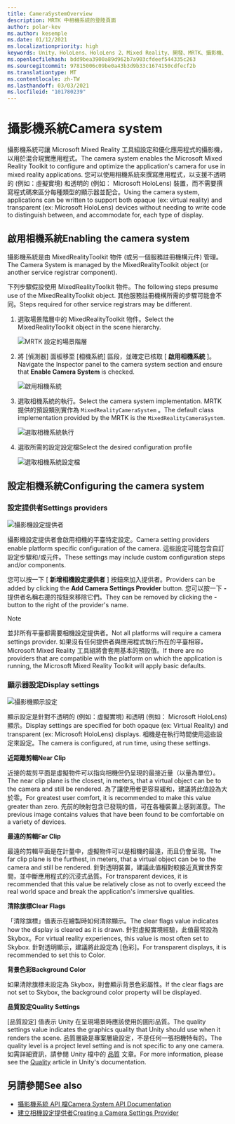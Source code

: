 ```yaml
---
title: CameraSystemOverview
description: MRTK 中相機系統的登陸頁面
author: polar-kev
ms.author: kesemple
ms.date: 01/12/2021
ms.localizationpriority: high
keywords: Unity、HoloLens、HoloLens 2、Mixed Reality、開發、MRTK、攝影機、
ms.openlocfilehash: bdd9bea3900a89d962b7a903cfdeef544335c263
ms.sourcegitcommit: 97815006c09be0a43b3d9b33c1674150cdfecf2b
ms.translationtype: MT
ms.contentlocale: zh-TW
ms.lasthandoff: 03/03/2021
ms.locfileid: "101780239"
---
```

# <a name="camera-system"></a><span data-ttu-id="531b6-104">攝影機系統</span><span class="sxs-lookup"><span data-stu-id="531b6-104">Camera system</span></span>

<span data-ttu-id="531b6-105">攝影機系統可讓 Microsoft Mixed Reality 工具組設定和優化應用程式的攝影機，以用於混合現實應用程式。</span><span class="sxs-lookup"><span data-stu-id="531b6-105">The camera system enables the Microsoft Mixed Reality Toolkit to configure and optimize the application's camera for use in mixed reality applications.</span></span> <span data-ttu-id="531b6-106">您可以使用相機系統來撰寫應用程式，以支援不透明的 (例如：虛擬實境) 和透明的 (例如： Microsoft HoloLens) 裝置，而不需要撰寫程式碼來區分每種類型的顯示器並配合。</span><span class="sxs-lookup"><span data-stu-id="531b6-106">Using the camera system, applications can be written to support both opaque (ex: virtual reality) and transparent (ex: Microsoft HoloLens) devices without needing to write code to distinguish between, and accommodate for, each type of display.</span></span>

## <a name="enabling-the-camera-system"></a><span data-ttu-id="531b6-107">啟用相機系統</span><span class="sxs-lookup"><span data-stu-id="531b6-107">Enabling the camera system</span></span>

<span data-ttu-id="531b6-108">攝影機系統是由 MixedRealityToolkit 物件 (或另一個服務註冊機構元件) 管理。</span><span class="sxs-lookup"><span data-stu-id="531b6-108">The Camera System is managed by the MixedRealityToolkit object (or another service registrar component).</span></span>

<span data-ttu-id="531b6-109">下列步驟假設使用 MixedRealityToolkit 物件。</span><span class="sxs-lookup"><span data-stu-id="531b6-109">The following steps presume use of the MixedRealityToolkit object.</span></span> <span data-ttu-id="531b6-110">其他服務註冊機構所需的步驟可能會不同。</span><span class="sxs-lookup"><span data-stu-id="531b6-110">Steps required for other service registrars may be different.</span></span>

1. <span data-ttu-id="531b6-111">選取場景階層中的 MixedRealityToolkit 物件。</span><span class="sxs-lookup"><span data-stu-id="531b6-111">Select the MixedRealityToolkit object in the scene hierarchy.</span></span>

    ![MRTK 設定的場景階層](../Images/MRTK_ConfiguredHierarchy.png)

2. <span data-ttu-id="531b6-113">將 [偵測器] 面板移至 [相機系統] 區段，並確定已核取 [ **啟用相機系統** ]。</span><span class="sxs-lookup"><span data-stu-id="531b6-113">Navigate the Inspector panel to the camera system section and ensure that **Enable Camera System** is checked.</span></span>

    ![啟用相機系統](../Images/CameraSystem/EnableCameraSystem.png)

3. <span data-ttu-id="531b6-115">選取相機系統的執行。</span><span class="sxs-lookup"><span data-stu-id="531b6-115">Select the camera system implementation.</span></span> <span data-ttu-id="531b6-116">MRTK 提供的預設類別實作為 `MixedRealityCameraSystem` 。</span><span class="sxs-lookup"><span data-stu-id="531b6-116">The default class implementation provided by the MRTK is the `MixedRealityCameraSystem`.</span></span>

    ![選取相機系統執行](../Images/CameraSystem/SelectCameraSystemType.png)

4. <span data-ttu-id="531b6-118">選取所需的設定設定檔</span><span class="sxs-lookup"><span data-stu-id="531b6-118">Select the desired configuration profile</span></span>

    ![選取相機系統設定檔](../Images/CameraSystem/SelectCameraProfile.png)

## <a name="configuring-the-camera-system"></a><span data-ttu-id="531b6-120">設定相機系統</span><span class="sxs-lookup"><span data-stu-id="531b6-120">Configuring the camera system</span></span>

### <a name="settings-providers"></a><span data-ttu-id="531b6-121">設定提供者</span><span class="sxs-lookup"><span data-stu-id="531b6-121">Settings providers</span></span>

![攝影機設定提供者](../Images/CameraSystem/CameraSettingsProviders.png)

<span data-ttu-id="531b6-123">攝影機設定提供者會啟用相機的平臺特定設定。</span><span class="sxs-lookup"><span data-stu-id="531b6-123">Camera setting providers enable platform specific configuration of the camera.</span></span> <span data-ttu-id="531b6-124">這些設定可能包含自訂設定步驟和/或元件。</span><span class="sxs-lookup"><span data-stu-id="531b6-124">These settings may include custom configuration steps and/or components.</span></span>

<span data-ttu-id="531b6-125">您可以按一下 [ **新增相機設定提供者** ] 按鈕來加入提供者。</span><span class="sxs-lookup"><span data-stu-id="531b6-125">Providers can be added by clicking the **Add Camera Settings Provider** button.</span></span> <span data-ttu-id="531b6-126">您可以按一下 **-** 提供者名稱右邊的按鈕來移除它們。</span><span class="sxs-lookup"><span data-stu-id="531b6-126">They can be removed by clicking the **-** button to the right of the provider's name.</span></span>

> [!Note]
> <span data-ttu-id="531b6-127">並非所有平臺都需要相機設定提供者。</span><span class="sxs-lookup"><span data-stu-id="531b6-127">Not all platforms will require a camera settings provider.</span></span> <span data-ttu-id="531b6-128">如果沒有任何提供者與應用程式執行所在的平臺相容，Microsoft Mixed Reality 工具組將會套用基本的預設值。</span><span class="sxs-lookup"><span data-stu-id="531b6-128">If there are no providers that are compatible with the platform on which the application is running, the Microsoft Mixed Reality Toolkit will apply basic defaults.</span></span>

### <a name="display-settings"></a><span data-ttu-id="531b6-129">顯示器設定</span><span class="sxs-lookup"><span data-stu-id="531b6-129">Display settings</span></span>

![攝影機顯示設定](../Images/CameraSystem/CameraDisplaySettings.png)

<span data-ttu-id="531b6-131">顯示設定是針對不透明的 (例如：虛擬實境) 和透明 (例如： Microsoft HoloLens) 顯示。</span><span class="sxs-lookup"><span data-stu-id="531b6-131">Display settings are specified for both opaque (ex: Virtual Reality) and transparent (ex: Microsoft HoloLens) displays.</span></span> <span data-ttu-id="531b6-132">相機是在執行時間使用這些設定來設定。</span><span class="sxs-lookup"><span data-stu-id="531b6-132">The camera is configured, at run time, using these settings.</span></span>

<span data-ttu-id="531b6-133">**近距離剪輯**</span><span class="sxs-lookup"><span data-stu-id="531b6-133">**Near Clip**</span></span>

<span data-ttu-id="531b6-134">近接的裁剪平面是虛擬物件可以指向相機但仍呈現的最接近量（以量為單位）。</span><span class="sxs-lookup"><span data-stu-id="531b6-134">The near clip plane is the closest, in meters, that a virtual object can be to the camera and still be rendered.</span></span> <span data-ttu-id="531b6-135">為了讓使用者更容易緩和，建議將此值設為大於零。</span><span class="sxs-lookup"><span data-stu-id="531b6-135">For greatest user comfort, it is recommended to make this value greater than zero.</span></span> <span data-ttu-id="531b6-136">先前的映射包含已發現的值，可在各種裝置上感到滿意。</span><span class="sxs-lookup"><span data-stu-id="531b6-136">The previous image contains values that have been found to be comfortable on a variety of devices.</span></span>

<span data-ttu-id="531b6-137">**最遠的剪輯**</span><span class="sxs-lookup"><span data-stu-id="531b6-137">**Far Clip**</span></span>

<span data-ttu-id="531b6-138">最遠的剪輯平面是在計量中，虛擬物件可以是相機的最遠，而且仍會呈現。</span><span class="sxs-lookup"><span data-stu-id="531b6-138">The far clip plane is the furthest, in meters, that a virtual object can be to the camera and still be rendered.</span></span> <span data-ttu-id="531b6-139">針對透明裝置，建議此值相對較接近真實世界空間，並中斷應用程式的沉浸式品質。</span><span class="sxs-lookup"><span data-stu-id="531b6-139">For transparent devices, it is recommended that this value be relatively close as not to overly exceed the real world space and break the application's immersive qualities.</span></span>

<span data-ttu-id="531b6-140">**清除旗標**</span><span class="sxs-lookup"><span data-stu-id="531b6-140">**Clear Flags**</span></span>

<span data-ttu-id="531b6-141">「清除旗標」值表示在繪製時如何清除顯示。</span><span class="sxs-lookup"><span data-stu-id="531b6-141">The clear flags value indicates how the display is cleared as it is drawn.</span></span> <span data-ttu-id="531b6-142">針對虛擬實境經驗，此值最常設為 Skybox。</span><span class="sxs-lookup"><span data-stu-id="531b6-142">For virtual reality experiences, this value is most often set to Skybox.</span></span> <span data-ttu-id="531b6-143">針對透明顯示，建議將此設定為 [色彩]。</span><span class="sxs-lookup"><span data-stu-id="531b6-143">For transparent displays, it is recommended to set this to Color.</span></span>

<span data-ttu-id="531b6-144">**背景色彩**</span><span class="sxs-lookup"><span data-stu-id="531b6-144">**Background Color**</span></span>

<span data-ttu-id="531b6-145">如果清除旗標未設定為 Skybox，則會顯示背景色彩屬性。</span><span class="sxs-lookup"><span data-stu-id="531b6-145">If the clear flags are not set to Skybox, the background color property will be displayed.</span></span>

<span data-ttu-id="531b6-146">**品質設定**</span><span class="sxs-lookup"><span data-stu-id="531b6-146">**Quality Settings**</span></span>

<span data-ttu-id="531b6-147">[品質設定] 值表示 Unity 在呈現場景時應該使用的圖形品質。</span><span class="sxs-lookup"><span data-stu-id="531b6-147">The quality settings value indicates the graphics quality that Unity should use when it renders the scene.</span></span> <span data-ttu-id="531b6-148">品質層級是專案層級設定，不是任何一張相機特有的。</span><span class="sxs-lookup"><span data-stu-id="531b6-148">The quality level is a project level setting and is not specific to any one camera.</span></span> <span data-ttu-id="531b6-149">如需詳細資訊，請參閱 Unity 檔中的 [品質](https://docs.unity3d.com/Manual/class-QualitySettings.html) 文章。</span><span class="sxs-lookup"><span data-stu-id="531b6-149">For more information, please see the [Quality](https://docs.unity3d.com/Manual/class-QualitySettings.html) article in Unity's documentation.</span></span>

## <a name="see-also"></a><span data-ttu-id="531b6-150">另請參閱</span><span class="sxs-lookup"><span data-stu-id="531b6-150">See also</span></span>

- [<span data-ttu-id="531b6-151">攝影機系統 API 檔</span><span class="sxs-lookup"><span data-stu-id="531b6-151">Camera System API Documentation</span></span>](xref:Microsoft.MixedReality.Toolkit.CameraSystem)
- [<span data-ttu-id="531b6-152">建立相機設定提供者</span><span class="sxs-lookup"><span data-stu-id="531b6-152">Creating a Camera Settings Provider</span></span>](CreateSettingsProvider.md)
